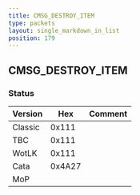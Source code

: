```yaml
---
title: CMSG_DESTROY_ITEM
type: packets
layout: single_markdown_in_list
position: 179
---
```


## CMSG_DESTROY_ITEM

### Status

Version    | Hex        | Comment
---------- | ---------- | ---------- 
Classic    | 0x111      |
TBC        | 0x111      |
WotLK      | 0x111      |
Cata       | 0x4A27     |
MoP        |            |